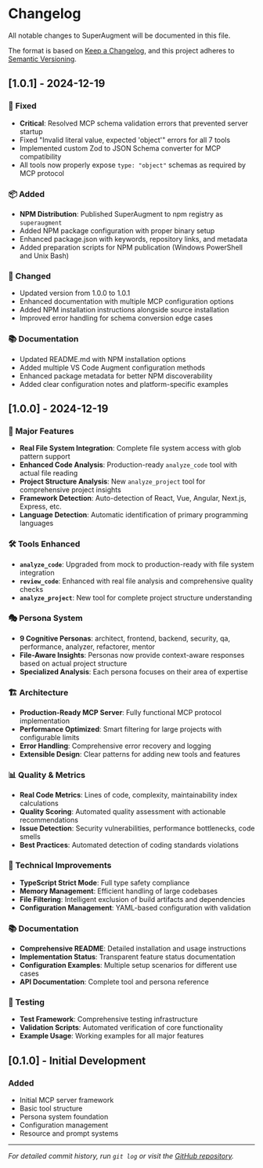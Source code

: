 # Changelog

All notable changes to SuperAugment will be documented in this file.

The format is based on [Keep a Changelog](https://keepachangelog.com/en/1.0.0/),
and this project adheres to [Semantic Versioning](https://semver.org/spec/v2.0.0.html).

## [1.0.1] - 2024-12-19

### 🐛 Fixed
- **Critical**: Resolved MCP schema validation errors that prevented server startup
- Fixed "Invalid literal value, expected 'object'" errors for all 7 tools
- Implemented custom Zod to JSON Schema converter for MCP compatibility
- All tools now properly expose `type: "object"` schemas as required by MCP protocol

### 📦 Added
- **NPM Distribution**: Published SuperAugment to npm registry as `superaugment`
- Added NPM package configuration with proper binary setup
- Enhanced package.json with keywords, repository links, and metadata
- Added preparation scripts for NPM publication (Windows PowerShell and Unix Bash)

### 🔧 Changed
- Updated version from 1.0.0 to 1.0.1
- Enhanced documentation with multiple MCP configuration options
- Added NPM installation instructions alongside source installation
- Improved error handling for schema conversion edge cases

### 📚 Documentation
- Updated README.md with NPM installation options
- Added multiple VS Code Augment configuration methods
- Enhanced package metadata for better NPM discoverability
- Added clear configuration notes and platform-specific examples

## [1.0.0] - 2024-12-19

### 🚀 Major Features
- **Real File System Integration**: Complete file system access with glob pattern support
- **Enhanced Code Analysis**: Production-ready `analyze_code` tool with actual file reading
- **Project Structure Analysis**: New `analyze_project` tool for comprehensive project insights
- **Framework Detection**: Auto-detection of React, Vue, Angular, Next.js, Express, etc.
- **Language Detection**: Automatic identification of primary programming languages

### 🛠️ Tools Enhanced
- **`analyze_code`**: Upgraded from mock to production-ready with file system integration
- **`review_code`**: Enhanced with real file analysis and comprehensive quality checks
- **`analyze_project`**: New tool for complete project structure understanding

### 🎭 Persona System
- **9 Cognitive Personas**: architect, frontend, backend, security, qa, performance, analyzer, refactorer, mentor
- **File-Aware Insights**: Personas now provide context-aware responses based on actual project structure
- **Specialized Analysis**: Each persona focuses on their area of expertise

### 🏗️ Architecture
- **Production-Ready MCP Server**: Fully functional MCP protocol implementation
- **Performance Optimized**: Smart filtering for large projects with configurable limits
- **Error Handling**: Comprehensive error recovery and logging
- **Extensible Design**: Clear patterns for adding new tools and features

### 📊 Quality & Metrics
- **Real Code Metrics**: Lines of code, complexity, maintainability index calculations
- **Quality Scoring**: Automated quality assessment with actionable recommendations
- **Issue Detection**: Security vulnerabilities, performance bottlenecks, code smells
- **Best Practices**: Automated detection of coding standards violations

### 🔧 Technical Improvements
- **TypeScript Strict Mode**: Full type safety compliance
- **Memory Management**: Efficient handling of large codebases
- **File Filtering**: Intelligent exclusion of build artifacts and dependencies
- **Configuration Management**: YAML-based configuration with validation

### 📚 Documentation
- **Comprehensive README**: Detailed installation and usage instructions
- **Implementation Status**: Transparent feature status documentation
- **Configuration Examples**: Multiple setup scenarios for different use cases
- **API Documentation**: Complete tool and persona reference

### 🧪 Testing
- **Test Framework**: Comprehensive testing infrastructure
- **Validation Scripts**: Automated verification of core functionality
- **Example Usage**: Working examples for all major features

## [0.1.0] - Initial Development

### Added
- Initial MCP server framework
- Basic tool structure
- Persona system foundation
- Configuration management
- Resource and prompt systems

---

*For detailed commit history, run `git log` or visit the [GitHub repository](https://github.com/oktetopython/SuperAugment).*
